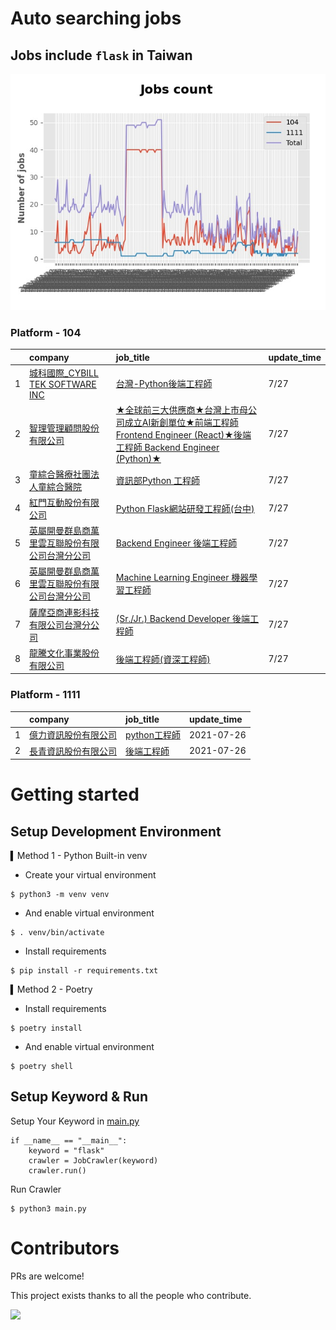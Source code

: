 # Auto searching jobs

## Jobs include `flask` in Taiwan 

 ![image](./doc/plot_img.jpg)


### Platform - 104


|    | company                                                                                          | job_title                                                                                                                                             | update_time   |
|---:|:-------------------------------------------------------------------------------------------------|:------------------------------------------------------------------------------------------------------------------------------------------------------|:--------------|
|  1 | [城科國際_CYBILL TEK SOFTWARE INC](https://www.104.com.tw/company/1a2x6bl0gd?jobsource=2018indexpoc) | [台灣-Python後端工程師](https://www.104.com.tw/job/7a4xc?jobsource=2018indexpoc)                                                                             | 7/27          |
|  2 | [智理管理顧問股份有限公司](https://www.104.com.tw/company/1a2x6bj38r?jobsource=2018indexpoc)                 | [★全球前三大供應商★台灣上市母公司成立AI新創單位★前端工程師 Frontend Engineer (React)★後端工程師 Backend Engineer (Python)★](https://www.104.com.tw/job/7bofr?jobsource=2018indexpoc) | 7/27          |
|  3 | [童綜合醫療社團法人童綜合醫院](https://www.104.com.tw/company/kw8xsls?jobsource=2018indexpoc)                  | [資訊部Python 工程師](https://www.104.com.tw/job/6upji?jobsource=2018indexpoc)                                                                              | 7/27          |
|  4 | [紅門互動股份有限公司](https://www.104.com.tw/company/oh4m67k?jobsource=jolist_c_relevance)                | [Python Flask網站研發工程師(台中)](https://www.104.com.tw/job/6kf9h?jobsource=jolist_c_relevance)                                                              | 7/27          |
|  5 | [英屬開曼群島商萬里雲互聯股份有限公司台灣分公司](https://www.104.com.tw/company/1a2x6bk5cu?jobsource=2018indexpoc)      | [Backend Engineer 後端工程師](https://www.104.com.tw/job/6xipk?jobsource=2018indexpoc)                                                                     | 7/27          |
|  6 | [英屬開曼群島商萬里雲互聯股份有限公司台灣分公司](https://www.104.com.tw/company/1a2x6bk5cu?jobsource=2018indexpoc)      | [Machine Learning Engineer 機器學習工程師 ](https://www.104.com.tw/job/6c61u?jobsource=2018indexpoc)                                                         | 7/27          |
|  7 | [薩摩亞商連影科技有限公司台灣分公司](https://www.104.com.tw/company/1a2x6blcyw?jobsource=2018indexpoc)            | [(Sr./Jr.) Backend Developer 後端工程師](https://www.104.com.tw/job/72kyd?jobsource=2018indexpoc)                                                          | 7/27          |
|  8 | [龍騰文化事業股份有限公司](https://www.104.com.tw/company/au6siqw?jobsource=2018indexpoc)                    | [後端工程師(資深工程師)](https://www.104.com.tw/job/7bmv8?jobsource=2018indexpoc)                                                                               | 7/27          |

### Platform - 1111


|    | company                                              | job_title                                          | update_time   |
|---:|:-----------------------------------------------------|:---------------------------------------------------|:--------------|
|  1 | [億力資訊股份有限公司](https://www.1111.com.tw/corp/54937860/) | [python工程師](https://www.1111.com.tw/job/97374762/) | 2021-07-26    |
|  2 | [長青資訊股份有限公司](https://www.1111.com.tw/corp/71694811/) | [後端工程師](https://www.1111.com.tw/job/85012186/)     | 2021-07-26    |



# Getting started
## Setup Development Environment
▍Method 1 - Python Built-in venv

- Create your virtual environment
```
$ python3 -m venv venv
```
- And enable virtual environment
```
$ . venv/bin/activate
```
- Install requirements
```
$ pip install -r requirements.txt 
```

▍Method 2 - Poetry
- Install requirements
```
$ poetry install
```
- And enable virtual environment
```
$ poetry shell
```

## Setup Keyword & Run

Setup Your Keyword in [main.py](./main.py#L88)
```
if __name__ == "__main__":
    keyword = "flask"
    crawler = JobCrawler(keyword)
    crawler.run()
```

Run Crawler
```
$ python3 main.py
```

# Contributors
PRs are welcome!

This project exists thanks to all the people who contribute.

<a href="https://github.com/hsuanchi/auto-search-flask-job/graphs/contributors">
  <img src="https://contrib.rocks/image?repo=hsuanchi/auto-search-flask-job"/>
</a>
